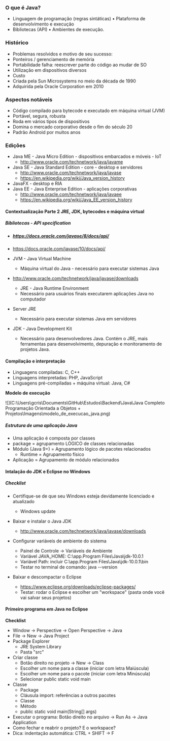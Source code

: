 ### O que é Java?
- Linguagem de programação (regras sintáticas) • Plataforma de desenvolvimento e execução
- Bibliotecas (API) • Ambientes de execução.

### Histórico 

- Problemas resolvidos e motivo de seu sucesso: 
- Ponteiros / gerenciamento de memória 
- Portabilidade falha: reescrever parte do código ao mudar de SO 
- Utilização em dispositivos diversos 
- Custo 
- Criada pela Sun Microsystems no meio da década de 1990
-  Adquirida pela Oracle Corporation em 2010

### Aspectos notáveis

- Código compilado para bytecode e executado em máquina virtual (JVM) 
- Portável, segura, robusta 
- Roda em vários tipos de dispositivos 
- Domina o mercado corporativo desde o fim do século 20
- Padrão Android por muitos anos

### **Edições**

- Java ME - Java Micro Edition - dispositivos embarcados e móveis - IoT
  - http://www.oracle.com/technetwork/java/javame
- Java SE - Java Standard Edition - core - desktop e servidores
  - http://www.oracle.com/technetwork/java/javase
  - https://en.wikipedia.org/wiki/Java_version_history
- JavaFX - desktop e RIA
- Java EE - Java Enterprise Edition - aplicações corporativas
  - http://www.oracle.com/technetwork/java/javaee
  - https://en.wikipedia.org/wiki/Java_EE_version_history


#### Contextualização Parte 2 JRE, JDK, bytecodes e máquina virtual

##### 	Bibliotecas - API specification

- ##### https://docs.oracle.com/javase/8/docs/api/
- https://docs.oracle.com/javase/10/docs/api/

- JVM - Java Virtual Machine
  - Máquina virtual do Java - necessário para executar sistemas Java
- http://www.oracle.com/technetwork/java/javase/downloads
  - JRE - Java Runtime Environment
  - Necessário para usuários finais executarem aplicações Java no computador
- Server JRE
  - Necessário para executar sistemas Java em servidores
- JDK - Java Development Kit
  - Necessário para desenvolvedores Java. Contém o JRE, mais ferramentas para desenvolvimento, depuração e monitoramento de projetos Java.

#### **Compilação e interpretação**

- Linguagens compiladas: C, C++
- Linguagens interpretadas: PHP, JavaScript
- Linguagens pré-compiladas + máquina virtual: Java, C#

**Modelo de execução**

![](C:\Users\gcris\Documents\GitHub\Estudos\Backend\Java\Java Completo Programação Orientada a Objetos + Projetos\Imagens\modelo_de_execucao_java.png)

##### Estrutura de uma aplicação Java

- Uma aplicação é composta por classes
- package = agrupamento LÓGICO de classes relacionadas
- Módulo (Java 9+) = Agrupamento lógico de pacotes relacionados
  - Runtime = Agrupamento físico
- Aplicação = Agrupamento de módulo relacionados

#### Intalação do JDK e Eclipse no Windows

##### **Checklist**

- Certifique-se de que seu Windows esteja devidamente licenciado e atualizado
  - Windows update

- Baixar e instalar o Java JDK
  - http://www.oracle.com/technetwork/java/javase/downloads

- Configurar variáveis de ambiente do sistema
  - Painel de Controle -> Variáveis de Ambiente
  - Variável JAVA_HOME: C:\app.Program Files\Java\jdk-10.0.1
  - Variável Path: incluir C:\app.Program Files\Java\jdk-10.0.1\bin
  - Testar no terminal de comando: java --version

- Baixar e descompactar o Eclipse
  - https://www.eclipse.org/downloads/eclipse-packages/
  - Testar: rodar o Eclipse e escolher um "workspace" (pasta onde você vai salvar seus projetos)

#### Primeiro programa em Java no Eclipse

**Checklist**

- Window -> Perspective -> Open Perspective -> Java
- File -> New -> Java Project
- Package Explorer
  - JRE System Library
  - Pasta "src"
- Criar classe
  - Botão direito no projeto -> New -> Class
  - Escolher um nome para a classe (iniciar com letra Maiúscula)
  - Escolher um nome para o pacote (iniciar com letra Minúscula)
  - Selecionar public static void main
- Classe
  - Package
  - Cláusula import: referências a outros pacotes
  - Classe
  - Método
  - public static void main(String[] args)
- Executar o programa: Botão direito no arquivo -> Run As -> Java Application
- Como fechar e reabrir o projeto? E o workspace?
- Dica: indentação automática: CTRL + SHIFT -> F
